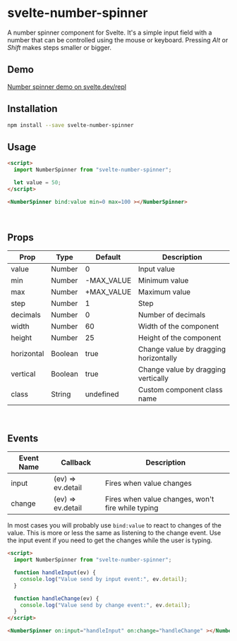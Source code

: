 # svelte-number-spinner

A number spinner component for Svelte. It's a simple input field with a number that can be controlled using the mouse or keyboard. Pressing *Alt* or *Shift* makes steps smaller or bigger.

## Demo

[Number spinner demo on svelte.dev/repl](https://svelte.dev/repl/a73eaa408b804beb9f7a3457926f9829?version=3.31.2)


## Installation

```bash
npm install --save svelte-number-spinner
```

## Usage

```html
<script>
  import NumberSpinner from "svelte-number-spinner";

  let value = 50;
</script>

<NumberSpinner bind:value min=0 max=100 ></NumberSpinner>
```

<br />

## Props

| Prop           | Type    | Default     | Description                             |
| -------------- | ------- | ----------- | --------------------------------------- |
| value          | Number  | 0           | Input value                             |
| min            | Number  | -MAX_VALUE  | Minimum value                           |
| max            | Number  | +MAX_VALUE  | Maximum value                           |
| step           | Number  | 1           | Step                                    |
| decimals       | Number  | 0           | Number of decimals                      | 
| width          | Number  | 60          | Width of the component                  |
| height         | Number  | 25          | Height of the component                 |
| horizontal     | Boolean | true        | Change value by dragging horizontally   |
| vertical       | Boolean | true        | Change value by dragging vertically     |
| class          | String  | undefined   | Custom component class name             |

<br />

## Events

| Event Name     | Callback           | Description                                          |
| -------------- | ------------------ | ---------------------------------------------------- |
| input          | (ev) => ev.detail  | Fires when value changes                             |
| change         | (ev) => ev.detail  | Fires when value changes, won't fire while typing    |

In most cases you will probably use ```bind:value``` to react to changes of the value. This is more or less the same as listening to the change event. Use the input event if you need to get the changes while the user is typing.

```html
<script>
  import NumberSpinner from "svelte-number-spinner";

  function handleInput(ev) {
    console.log("Value send by input event:", ev.detail);    
  }

  function handleChange(ev) {
    console.log("Value send by change event:", ev.detail);    
  }
</script>

<NumberSpinner on:input="handleInput" on:change="handleChange" ></NumberSpinner>
```

<br />


